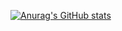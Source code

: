 [![Anurag's GitHub stats](https://github-readme-stats.vercel.app/api?username=JonasBundschuh&theme=dark)](https://github.com/anuraghazra/github-readme-stats&theme=dark)
